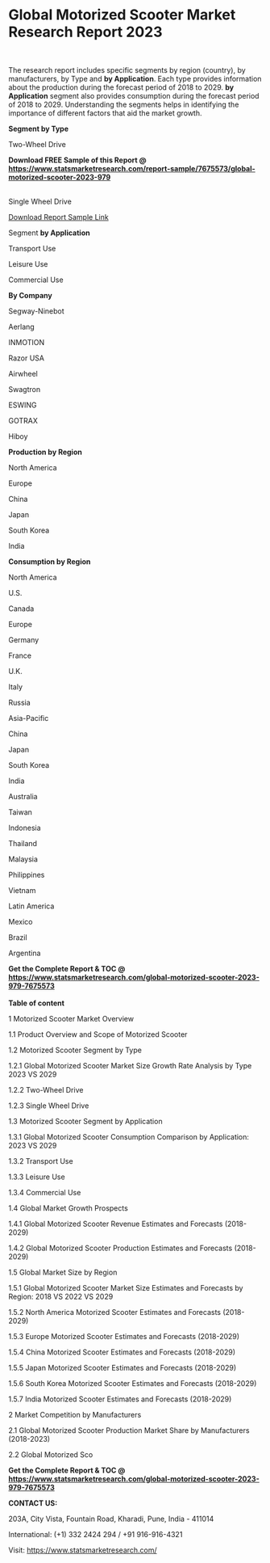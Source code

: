 <h1>Global Motorized Scooter Market Research Report 2023</h1><br/><p>The research report includes specific segments by region (country), by manufacturers, by Type and <strong>by Application</strong>. Each type provides information about the production during the forecast period of 2018 to 2029. <strong>by Application</strong> segment also provides consumption during the forecast period of 2018 to 2029. Understanding the segments helps in identifying the importance of different factors that aid the market growth.</p><p><strong>Segment by Type</strong></p><p>Two-Wheel Drive</p><div><b>Download FREE Sample of this Report @ <a href="https://www.statsmarketresearch.com/download-free-sample/7675573/global-motorized-scooter-2023-979">https://www.statsmarketresearch.com/report-sample/7675573/global-motorized-scooter-2023-979</a></b></div><br><p>Single Wheel Drive</p><p><a href="https://www.statsmarketresearch.com/download-free-sample/7675573/global-motorized-scooter-2023-979">Download Report Sample Link</a></p><p>Segment <strong>by Application</strong></p><p>Transport Use</p><p>Leisure Use</p><p>Commercial Use</p><p><strong>By Company</strong></p><p>Segway-Ninebot</p><p>Aerlang</p><p>INMOTION</p><p>Razor USA</p><p>Airwheel</p><p>Swagtron</p><p>ESWING</p><p>GOTRAX</p><p>Hiboy</p><p><strong>Production by Region</strong></p><p>North America</p><p>Europe</p><p>China</p><p>Japan</p><p>South Korea</p><p>India</p><p><strong>Consumption by Region</strong></p><p>North America</p><p>U.S.</p><p>Canada</p><p>Europe</p><p>Germany</p><p>France</p><p>U.K.</p><p>Italy</p><p>Russia</p><p>Asia-Pacific</p><p>China</p><p>Japan</p><p>South Korea</p><p>India</p><p>Australia</p><p>Taiwan</p><p>Indonesia</p><p>Thailand</p><p>Malaysia</p><p>Philippines</p><p>Vietnam</p><p>Latin America</p><p>Mexico</p><p>Brazil</p><p>Argentina</p><div><b>Get the Complete Report & TOC @ <a href="https://www.statsmarketresearch.com/global-motorized-scooter-2023-979-7675573">https://www.statsmarketresearch.com/global-motorized-scooter-2023-979-7675573</a></b></div><br><b>Table of content</b><p>1 Motorized Scooter Market Overview<br />
 
  1.1 Product Overview and Scope of Motorized Scooter<br />
 
  1.2 Motorized Scooter Segment by Type<br />
 
  1.2.1 Global Motorized Scooter Market Size Growth Rate Analysis by Type 2023 VS 2029<br />
 
  1.2.2 Two-Wheel Drive<br />
 
  1.2.3 Single Wheel Drive<br />
 
  1.3 Motorized Scooter Segment by Application<br />
 
  1.3.1 Global Motorized Scooter Consumption Comparison by Application: 2023 VS 2029<br />
 
  1.3.2 Transport Use<br />
 
  1.3.3 Leisure Use<br />
 
  1.3.4 Commercial Use<br />
 
  1.4 Global Market Growth Prospects<br />
 
  1.4.1 Global Motorized Scooter Revenue Estimates and Forecasts (2018-2029)<br />
 
  1.4.2 Global Motorized Scooter Production Estimates and Forecasts (2018-2029)<br />
 
  1.5 Global Market Size by Region<br />
 
  1.5.1 Global Motorized Scooter Market Size Estimates and Forecasts by Region: 2018 VS 2022 VS 2029<br />
 
  1.5.2 North America Motorized Scooter Estimates and Forecasts (2018-2029)<br />
 
  1.5.3 Europe Motorized Scooter Estimates and Forecasts (2018-2029)<br />
 
  1.5.4 China Motorized Scooter Estimates and Forecasts (2018-2029)<br />
 
  1.5.5 Japan Motorized Scooter Estimates and Forecasts (2018-2029)<br />
 
  1.5.6 South Korea Motorized Scooter Estimates and Forecasts (2018-2029)<br />
 
  1.5.7 India Motorized Scooter Estimates and Forecasts (2018-2029)<br />
 
 2 Market Competition by Manufacturers<br />
 
  2.1 Global Motorized Scooter Production Market Share by Manufacturers (2018-2023)<br />
 
  2.2 Global Motorized Sco<br><div><b>Get the Complete Report & TOC @ <a href="https://www.statsmarketresearch.com/global-motorized-scooter-2023-979-7675573">https://www.statsmarketresearch.com/global-motorized-scooter-2023-979-7675573</a></b></div></p>
 
 <b>CONTACT US:</b><br>
 
 203A, City Vista, Fountain Road, Kharadi, Pune, India - 411014 <br>
 
 International: (+1) 332 2424 294 / +91 916-916-4321<br>
 
 Visit: <a href="https://www.statsmarketresearch.com/">https://www.statsmarketresearch.com/</a>
 
 <br>